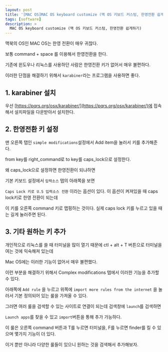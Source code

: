 ```yaml
---
layout: post
title: '[MAC OS]MAC OS keyboard customize (맥 OS 키보드 커스텀, 한영전환 쉽게하기)'
tags: [software]
description: >
  MAC OS keyboard customize (맥 OS 키보드 커스텀, 한영전환 쉽게하기)
---
```


맥북의 OS인 MAC OS는 한영 전환이 매우 귀찮다. 

보통 command + space 를 이용해서 한영전환을 한다. 

기존에 윈도우나 리눅스를 사용하던 사람은 한영전환 키가 없어서 매우 불편하다. 

이러한 단점을 해결하기 위해서 `karabiner`라는 프로그램을 사용하면 좋다. 

## 1. karabiner 설치

우선 [https://pqrs.org/osx/karabiner/](https://pqrs.org/osx/karabiner/)에 접속해서 설치파일을 다운받아서 설치한다. 

## 2. 한영전환 키 설정

맨 오른쪽 탭인 `simple modifications`설정에서 Add item을 눌러서 키를 추가해준다.

from key를 right_command로 to key를 caps_lock으로 설정한다. 

왜  caps_lock으로 설정하면 한영전환이 되냐하면

기본 키보드 설정에서 `입력소스` 탭의 아래쪽을 보면

`Caps Lock 키로 U.S 입력소스 전환`  이라는 옵션이 있다. 이 옵션이 켜져있을 때 caps lock키로 한영 전환이 되는데

이 키를 오른쪽 command 키로 맵핑하는 것이다. 실제 caps lock 키를 누르고 있을 때는 길게 눌러주면 된다. 

## 3. 기타 원하는 키 추가

개인적으로 리눅스를 쓸 때 터미널을 많이 열기 때문에 ctl +  alt + T 버튼으로 터미널을 여는 것에 익숙해져 있는데

Mac OS에는 이러한 기능이 없어서 매우 불편했다.

이런 부분을 해결하기 위해서 Complex  modifications 탭에서 이러한 기능을 추가할 수 있다. 

아래쪽에 `Add rule` 을 누르고  위쪽에 `import more rules from the internet` 을 눌러서 기본 정의되어 있는 룰을 가져올 수 있다.

그러면 여러 룰을 검색할 수 있는 사이트로 연결이 되는데 검색창에 `launch`를 검색하면

`Launch apps`를 찾을 수 있고 `import`버튼을 통해 추가 가능하다.

이 룰은 오른쪽 command 버튼과 T를 누르면 터미널을, F를 누르면 finder를 킬 수 있으며 몇가지 기능이 더 있다. 

이거 뿐만 아니라 다양한 룰들이 있으니 원하는  것을 검색해서 추가해보자.

